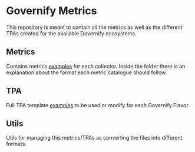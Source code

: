 # Governify Metrics
This repository is meant to contain all the metrics as well as the different TPAs created for the available Governify ecosystems.

## Metrics
Contains metrics [examples](https://github.com/isa-group/governify-examples/blob/master/metrics) for each collector. Inside the folder there is an explanation about the format each metric catalogue should follow.

## TPA
Full TPA template [examples](https://github.com/isa-group/governify-examples/blob/master/TPAs) to be used or modify for each Governify Flavor.

## Utils
Utils for managing this metrics/TPAs as converting the files into different formats.